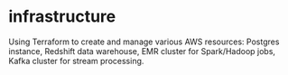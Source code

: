 # infrastructure
Using Terraform to create and manage various AWS resources: Postgres instance, Redshift data warehouse, EMR cluster for Spark/Hadoop jobs, Kafka cluster for stream processing.
